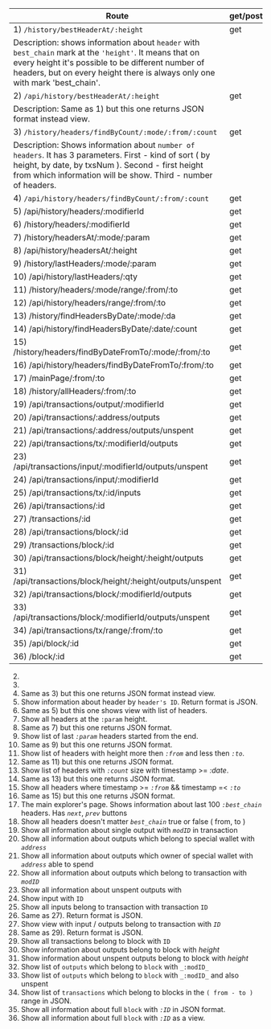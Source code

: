 | Route | get/post |
|-------|----------|
|1) `/history/bestHeaderAt/:height`                           | get  |
| Description: shows information about `header` with `best_chain` mark at the `'height'`. It means that on every height it's possible to be different number of headers, but on every height there is always only one with mark 'best_chain'.
|2) `/api/history/bestHeaderAt/:height`                       | get  | 
| Description: Same as 1) but this one returns JSON format instead view.
|3) `/history/headers/findByCount/:mode/:from/:count`         | get  |
| Description: Shows information about `number of headers`. It has 3 parameters. First - kind of sort ( by height, by date, by txsNum ). Second - first height from which information will be show. Third - number of headers. 
|4) `/api/history/headers/findByCount/:from/:count`           | get  |
|5) /api/history/headers/:modifierId                        | get  | 
|6) /history/headers/:modifierId                            | get  | 
|7) /history/headersAt/:mode/:param                         | get  | 
|8) /api/history/headersAt/:height                          | get  | 
|9) /history/lastHeaders/:mode/:param                       | get  |
|10) /api/history/lastHeaders/:qty                          | get  |
|11) /history/headers/:mode/range/:from/:to                 | get  |
|12) /api/history/headers/range/:from/:to                   | get  |
|13) /history/findHeadersByDate/:mode/:da                   | get  |
|14) /api/history/findHeadersByDate/:date/:count            | get  |
|15) /history/headers/findByDateFromTo/:mode/:from/:to      | get  |
|16) /api/history/headers/findByDateFromTo/:from/:to        | get  |
|17) /mainPage/:from/:to                                    | get  |
|18) /history/allHeaders/:from/:to                          | get  |
|19) /api/transactions/output/:modifierId                   | get  |
|20) /api/transactions/:address/outputs                     | get  |
|21) /api/transactions/:address/outputs/unspent             | get  |
|22) /api/transactions/tx/:modifierId/outputs               | get  |
|23) /api/transactions/input/:modifierId/outputs/unspent    | get  |
|24) /api/transactions/input/:modifierId                    | get  |
|25) /api/transactions/tx/:id/inputs                        | get  |
|26) /api/transactions/:id                                  | get  |
|27) /transactions/:id                                      | get  |
|28) /api/transactions/block/:id                            | get  |
|29) /transactions/block/:id                                | get  |
|30) /api/transactions/block/height/:height/outputs         | get  |
|31) /api/transactions/block/height/:height/outputs/unspent | get  |
|32) /api/transactions/block/:modifierId/outputs            | get  |
|33) /api/transactions/block/:modifierId/outputs/unspent    | get  |
|34) /api/transactions/tx/range/:from/:to                   | get  |
|35) /api/block/:id                                         | get  |
|36) /block/:id                                             | get  |


2)  
3)  
4)  Same as 3) but this one returns JSON format instead view.
5)  Show information about header by `header's ID`. Return format is JSON.
6)  Same as 5) but this one shows view with list of headers.
7)  Show all headers at the `:param` height.
8)  Same as 7) but this one returns JSON format.
9)  Show list of last _`:param`_ headers started from the end.
10) Same as 9) but this one returns JSON format.
11) Show list of headers with height more then _`:from`_ and less then _`:to`_.
12) Same as 11) but this one returns JSON format.
13) Show list of headers with _`:count`_ size with timestamp >= _:date_.
14) Same as 13) but this one returns JSON format.
15) Show all headers where timestamp >= _`:from`_ && timestamp =< _`:to`_
16) Same as 15) but this one returns JSON format.
17) The main explorer's page. Shows information about last 100 _`:best_chain`_ headers. Has _`next`_, _`prev`_ buttons
18) Show all headers doesn't matter _`best_chain`_ true or false ( from, to )
19) Show all information about single output with _`modID`_ in transaction
20) Show all information about outputs which belong to special wallet with _`address`_
21) Show all information about outputs which owner of special wallet with _`address`_ able to spend
22) Show all information about outputs which belong to transaction with _`modID`_
23) Show all information about unspent outputs with  
24) Show input with `ID`
25) Show all inputs belong to transaction with transaction `ID`
26) Same as 27). Return format is JSON.
27) Show view with input / outputs belong to transaction with _`ID`_
28) Same as 29). Return format is JSON.
29) Show all transactions belong to block with `ID`
30) Show information about outputs belong to block with _height_
31) Show information about unspent outputs belong to block with _height_
32) Show list of `outputs` which belong to `block` with `_:modID_`
33) Show list of `outputs` which belong to `block` with `_:modID_` and also unspent
34) Show list of `transactions` which belong to blocks in the `( from - to )` range in JSON.
35) Show all information about full `block` with _`:ID`_ in JSON format.
36) Show all information about full `block` with _`:ID`_ as a view.